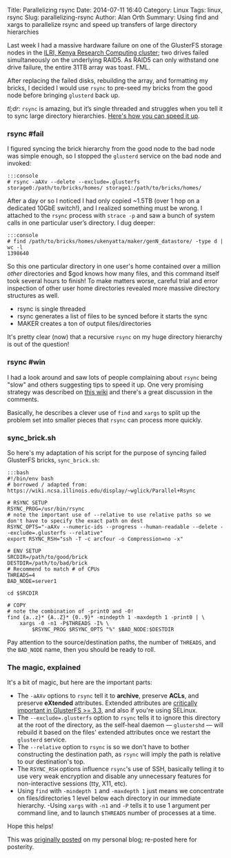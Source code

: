 Title: Parallelizing rsync
Date: 2014-07-11 16:40
Category: Linux
Tags: linux, rsync
Slug: parallelizing-rsync
Author: Alan Orth
Summary: Using find and xargs to parallelize rsync and speed up transfers of large directory hierarchies

Last week I had a massive hardware failure on one of the GlusterFS storage nodes in the [ILRI, Kenya Research Computing cluster](http://hpc.ilri.cgiar.org/); two drives failed simultaneously on the underlying RAID5. As RAID5 can only withstand one drive failure, the entire 31TB array was toast. FML.

After replacing the failed disks, rebuilding the array, and formatting my bricks, I decided I would use `rsync` to pre-seed my bricks from the good node before bringing `glusterd` back up.

*tl;dr*: `rsync` is amazing, but it’s single threaded and struggles when you tell it to sync large directory hierarchies.  [Here's how you can speed it up](#sync_bricks).

### rsync #fail
I figured syncing the brick hierarchy from the good node to the bad node was simple enough, so I stopped the `glusterd` service on the bad node and invoked:

    :::console
    # rsync -aAXv --delete --exclude=.glusterfs storage0:/path/to/bricks/homes/ storage1:/path/to/bricks/homes/

After a day or so I noticed I had only copied ~1.5TB (over 1 hop on a dedicated 10GbE switch!), and I realized something must be wrong.  I attached to the `rsync` process with `strace -p` and saw a bunch of system calls in one particular user’s directory. I dug deeper:

    :::console
    # find /path/to/bricks/homes/ukenyatta/maker/genN_datastore/ -type d | wc -l
    1398640

So this one particular directory in one user's home contained over a million *other* directories and $god knows how many files, and this command itself took several hours to finish!  To make matters worse, careful trial and error inspection of other user home directories revealed more massive directory structures as well.

- rsync is single threaded
- rsync generates a list of files to be synced before it starts the sync
- MAKER creates a ton of output files/directories

It's pretty clear (now) that a recursive `rsync` on my huge directory hierarchy is out of the question!

### rsync #win
I had a look around and saw lots of people complaining about `rsync` being "slow" and others suggesting tips to speed it up.  One very promising strategy was described on [this wiki](https://wiki.ncsa.illinois.edu/display/~wglick/Parallel+Rsync) and there's a great discussion in the comments.

Basically, he describes a clever use of `find` and `xargs` to split up the problem set into smaller pieces that `rsync` can process more quickly.

### sync_brick.sh
So here's my adaptation of his script for the purpose of syncing failed GlusterFS bricks, `sync_brick.sh`:

    :::bash
    #!/bin/env bash
    # borrowed / adapted from: https://wiki.ncsa.illinois.edu/display/~wglick/Parallel+Rsync

    # RSYNC SETUP
    RSYNC_PROG=/usr/bin/rsync
    # note the important use of --relative to use relative paths so we don't have to specify the exact path on dest
    RSYNC_OPTS="-aAXv --numeric-ids --progress --human-readable --delete --exclude=.glusterfs --relative"
    export RSYNC_RSH="ssh -T -c arcfour -o Compression=no -x"

    # ENV SETUP
    SRCDIR=/path/to/good/brick
    DESTDIR=/path/to/bad/brick
    # Recommend to match # of CPUs
    THREADS=4
    BAD_NODE=server1

    cd $SRCDIR

    # COPY
    # note the combination of -print0 and -0!
    find {a..z}* {A..Z}* {0..9}* -mindepth 1 -maxdepth 1 -print0 | \
        xargs -0 -n1 -P$THREADS -I% \
            $RSYNC_PROG $RSYNC_OPTS "%" $BAD_NODE:$DESTDIR

Pay attention to the source/destination paths, the number of `THREADS`, and the `BAD_NODE` name, then you should be ready to roll.

### The magic, explained
It's a bit of magic, but here are the important parts:

- The `-aAXv` options to `rsync` tell it to **archive**, preserve **ACLs**, and preserve **eXtended** attributes.  Extended attributes are [critically important in GlusterFS >= 3.3](http://joejulian.name/blog/what-is-this-new-glusterfs-directory-in-33), and also if you're using SELinux.
- The `--exclude=.glusterfs` option to `rsync` tells it to ignore this directory at the root of the directory, as the self-heal daemon — `glustershd` — will rebuild it based on the files' extended attributes once we restart the `glusterd` service.
- The `--relative` option to `rsync` is so we don't have to bother constructing the destination path, as `rsync` will imply the path is relative to our destination's top.
- The `RSYNC_RSH` options influence `rsync`'s use of SSH, basically telling it to use very weak encryption and disable any unnecessary features for non-interactive sessions (tty, X11, etc).
- Using `find` with `-mindepth 1` and `-maxdepth 1` just means we concentrate on files/directories 1 level below each directory in our immediate hierarchy.
-Using `xargs` with `-n1` and `-P` tells it to use 1 argument per command line, and to launch `$THREADS` number of processes at a time.

Hope this helps!

This was [originally posted](https://mjanja.ch/2014/07/parallelizing-rsync/) on my personal blog; re-posted here for posterity.
